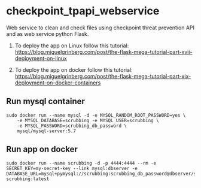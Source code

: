 # checkpoint_tpapi_webservice
Web service to clean and check files using checkpoint threat prevention API and as web service python Flask.

1. To deploy the app on Linux follow this tutorial:
https://blog.miguelgrinberg.com/post/the-flask-mega-tutorial-part-xvii-deployment-on-linux

2. To deploy the app on docker follow this tutorial:
https://blog.miguelgrinberg.com/post/the-flask-mega-tutorial-part-xix-deployment-on-docker-containers

## Run mysql container
	sudo docker run --name mysql -d -e MYSQL_RANDOM_ROOT_PASSWORD=yes \
	    -e MYSQL_DATABASE=scrubbing -e MYSQL_USER=scrubbing \
	    -e MYSQL_PASSWORD=scrubbing_db_password \
	    mysql/mysql-server:5.7


## Run app on docker	
	sudo docker run --name scrubbing -d -p 4444:4444 --rm -e SECRET_KEY=my-secret-key --link mysql:dbserver -e 			DATABASE_URL=mysql+pymysql://scrubbing:scrubbing_db_password@dbserver/scrubbing scrubbing:latest
